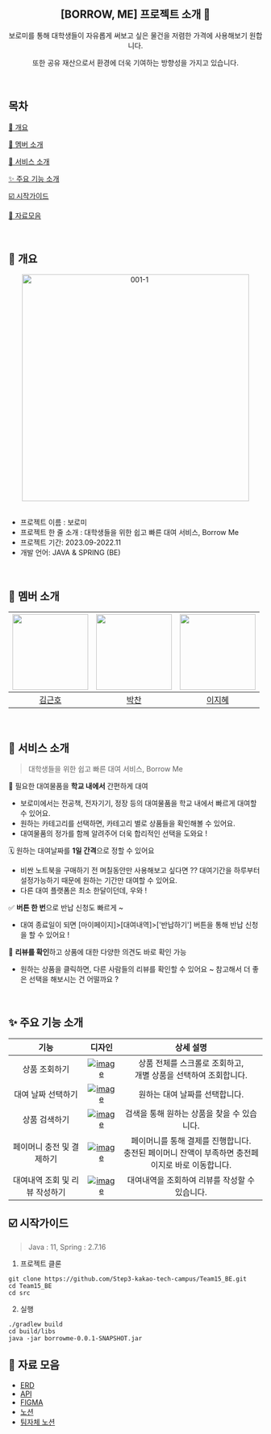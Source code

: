 <div align="center">
<h2>[BORROW, ME] 프로젝트 소개 🚩</h2>
보로미를 통해 대학생들이 자유롭게
써보고 싶은 물건을 저렴한 가격에 사용해보기 원합니다.

또한 공유 재산으로서 환경에 더욱 기여하는
방향성을 가지고 있습니다.
</div>
</br>

## 목차
[📜 개요](#📜-개요)

[👥 멤버 소개](#👥-멤버-소개)

[📍 서비스 소개](#📍-서비스-소개)

[✨ 주요 기능 소개](#✨-주요-기능-소개)

[☑️ 시작가이드](#☑️-시작가이드)

[🔗 자료모음](#🔗-자료모음)

</br>

## 📜 개요
<div align="center"><a href="https://ibb.co/p4wLTJX"><img src="https://i.ibb.co/5s4R3Bc/001-1.png" width="450" height="450" alt="001-1" border="0"></a></div>
<br>

- 프로젝트 이름 : 보로미
- 프로젝트 한 줄 소개 : 대학생들을 위한 쉽고 빠른 대여 서비스, Borrow Me
- 프로젝트 기간: 2023.09-2022.11
- 개발 언어: JAVA & SPRING (BE)
</br>

## 👥 멤버 소개
|<img src="https://github.com/geunho00.png"  width="150" height="150"/>|<img src="https://github.com/zxc88kr.png"  width="150" height="150"/>|<img src="https://github.com/C0Zl.png"  width="150" height="150"/>|
|:---:|:---:|:---:|
|[김근호](https://github.com/geunho00)|[박찬](https://github.com/zxc88kr)|[이지혜](https://github.com/C0Zl)|
</br>

## 📍 서비스 소개
> 대학생들을 위한 쉽고 빠른 대여 서비스, Borrow Me

🏫 필요한 대여물품을 **학교 내에서** 간편하게 대여
- 보로미에서는 전공책, 전자기기, 정장 등의 대여물품을 학교 내에서 빠르게 대여할 수 있어요.
- 원하는 카테고리를 선택하면, 카테고리 별로 상품들을 확인해볼 수 있어요.
- 대여물품의 정가를 함께 알려주어 더욱 합리적인 선택을 도와요 !

🗓️ 원하는 대여날짜를 **1일 간격**으로 정할 수 있어요
- 비싼 노트북을 구매하기 전 며칠동안만 사용해보고 싶다면 ?? 대여기간을 하루부터 설정가능하기 때문에 원하는 기간만 대여할 수 있어요.
- 다른 대여 플랫폼은 최소 한달이던데, 우와 !
 
✅ **버튼 한 번**으로 반납 신청도 빠르게 ~
- 대여 종료일이 되면 [마이페이지]>[대여내역]>['반납하기'] 버튼을 통해 반납 신청을 할 수 있어요 !

💬 **리뷰를 확인**하고 상품에 대한 다양한 의견도 바로 확인 가능
- 원하는 상품을 클릭하면, 다른 사람들의 리뷰를 확인할 수 있어요 ~ 참고해서 더 좋은 선택을 해보시는 건 어떨까요 ?
</br>

## ✨ 주요 기능 소개
|기능|디자인|상세 설명|
|:---:|:---:|:---:|
|상품 조회하기|<a href="https://ibb.co/Tqz6ytG"><img src="https://i.ibb.co/1JH1cTN/image.png" alt="image" border="0"></a>|상품 전체를 스크롤로 조회하고, <br>개별 상품을 선택하여 조회합니다.|
|대여 날짜 선택하기|<a href="https://ibb.co/MZ9mVBk"><img src="https://i.ibb.co/JmC973j/image.png" alt="image" border="0"></a>|원하는 대여 날짜를 선택합니다.|
|상품 검색하기|<a href="https://ibb.co/mRyqNwm"><img src="https://i.ibb.co/10Xqz53/image.png" alt="image" border="0"></a>|검색을 통해 원하는 상품을 찾을 수 있습니다.|
|페이머니 충전 및 결제하기|<a href="https://ibb.co/GkywM49"><img src="https://i.ibb.co/Y8m9dFX/image.png" alt="image" border="0"></a>|페이머니를 통해 결제를 진행합니다. <br>충전된 페이머니 잔액이 부족하면 충전페이지로 바로 이동합니다.|
|대여내역 조회 및 리뷰 작성하기|<a href="https://ibb.co/znFRXbn"><img src="https://i.ibb.co/cgwF6tg/image.png" alt="image" border="0"></a>|대여내역을 조회하여 리뷰를 작성할 수 있습니다.|

## ☑️ 시작가이드
> Java : 11, Spring : 2.7.16
1. 프로젝트 클론
```
git clone https://github.com/Step3-kakao-tech-campus/Team15_BE.git
cd Team15_BE
cd src
```
2. 실행
```
./gradlew build
cd build/libs
java -jar borrowme-0.0.1-SNAPSHOT.jar
```

## 🔗 자료 모음
- [ERD](https://www.notion.so/loopy-lim/ERD-21bc893f38a0482f99877ae825707a89?pvs=4#d1753d7c567546adabec87c282137b63)
- [API](https://www.notion.so/loopy-lim/BE_API-c02e5946141b45f889a22cb909d0d617)
- [FIGMA](https://www.figma.com/file/CoUEoS5JYZz78AYT5c4Oq1/%EC%99%80%EC%9D%B4%EC%96%B4-%ED%94%84%EB%A0%88%EC%9E%84?type=design&node-id=0%3A1&mode=design&t=vQyMvCGKAIbmYD07-1)
- [노션](https://www.notion.so/ad7ae2629b6d4267acc52fb4e4fa22bc?v=c78021d44a9641c9b54ef9c20d8202a1)
- [팀자체 노션](https://www.notion.so/loopy-lim/Kakao-Team-15-2f7a7a7b9c0049a5afdbc7933452083a/)
